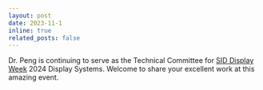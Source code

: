 ```yaml
---
layout: post
date: 2023-11-1
inline: true
related_posts: false
---
```

 Dr. Peng is continuing to serve as the Technical Committee for [SID Display Week](https://www.displayweek.org/) 2024 Display Systems. Welcome to share your excellent work at this amazing event.